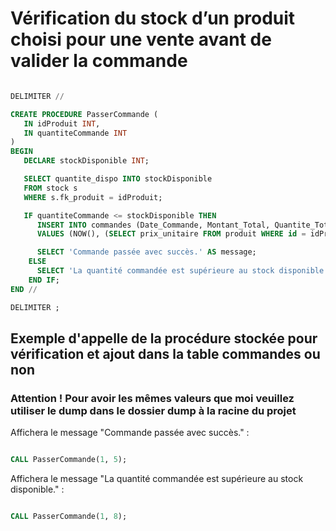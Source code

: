 # Vérification du stock d’un produit choisi pour une vente avant de valider la commande

```sql

DELIMITER //

CREATE PROCEDURE PasserCommande (
   IN idProduit INT,
   IN quantiteCommande INT
)
BEGIN
   DECLARE stockDisponible INT;

   SELECT quantite_dispo INTO stockDisponible
   FROM stock s
   WHERE s.fk_produit = idProduit;

   IF quantiteCommande <= stockDisponible THEN
      INSERT INTO commandes (Date_Commande, Montant_Total, Quantite_Total, Statut, id_produit)
      VALUES (NOW(), (SELECT prix_unitaire FROM produit WHERE id = idProduit) * quantiteCommande, quantiteCommande, 'En attente', idProduit);

      SELECT 'Commande passée avec succès.' AS message;
    ELSE
      SELECT 'La quantité commandée est supérieure au stock disponible.' AS message;
    END IF;
END //

DELIMITER ;


```

## Exemple d'appelle de la procédure stockée pour vérification et ajout dans la table commandes ou non

### Attention ! Pour avoir les mêmes valeurs que moi veuillez utiliser le dump dans le dossier dump à la racine du projet

Affichera le message "Commande passée avec succès." :

```sql

CALL PasserCommande(1, 5);

```

Affichera le message "La quantité commandée est supérieure au stock disponible." :

```sql

CALL PasserCommande(1, 8);

```